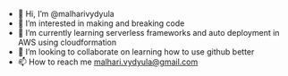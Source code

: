 - 👋 Hi, I’m @malharivydyula
- 👀 I’m interested in making and breaking code
- 🌱 I’m currently learning serverless frameworks and auto deployment in AWS using cloudformation
- 💞️ I’m looking to collaborate on learning how to use github better
- 📫 How to reach me malhari.vydyula@gmail.com

<!---
malharivydyula/malharivydyula is a ✨ special ✨ repository because its `README.md` (this file) appears on your GitHub profile.
You can click the Preview link to take a look at your changes.
--->
